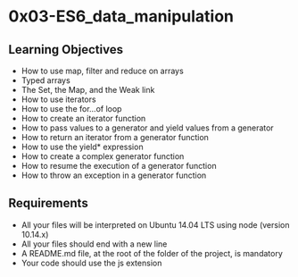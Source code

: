 # 0x03-ES6_data_manipulation

## Learning Objectives

- How to use map, filter and reduce on arrays
- Typed arrays
- The Set, the Map, and the Weak link
- How to use iterators
- How to use the for...of loop
- How to create an iterator function
- How to pass values to a generator and yield values from a generator
- How to return an iterator from a generator function
- How to use the yield* expression
- How to create a complex generator function
- How to resume the execution of a generator function
- How to throw an exception in a generator function


## Requirements

- All your files will be interpreted on Ubuntu 14.04 LTS using node (version 10.14.x)
- All your files should end with a new line
- A README.md file, at the root of the folder of the project, is mandatory
- Your code should use the js extension
